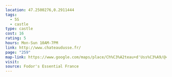 ```yaml
---
location: 47.2500276,0.2911444
tags:
  - 5S
  - castle
type: castle
cost: 16
rating: 5
hours: Mon-Sun 10AM-7PM
link: http://www.chateaudusse.fr/
page: "259"
map-link: https://www.google.com/maps/place/Ch%C3%A2teau+d'Uss%C3%A9/@47.2500089,0.288747,17z/data=!3m1!4b1!4m6!3m5!1s0x47fd47065bc502df:0xa6934c376b427c4c!8m2!3d47.2500053!4d0.2913219!16zL20vMG03dHI?entry=ttu&g_ep=EgoyMDI0MDkxMS4wIKXMDSoASAFQAw%3D%3D
visit: 
source: Fodor's Essential France
---
```

